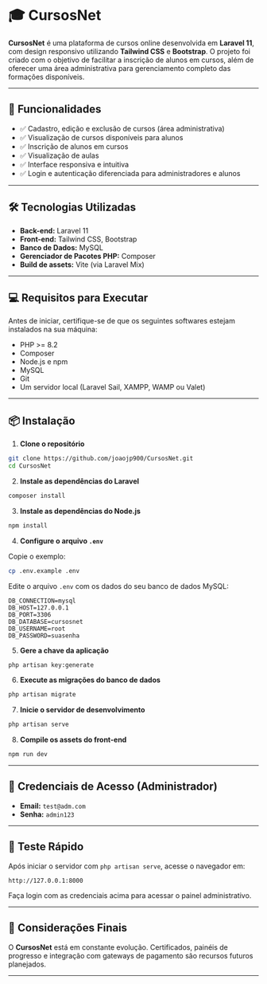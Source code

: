 # 🎓 CursosNet

**CursosNet** é uma plataforma de cursos online desenvolvida em **Laravel 11**, com design responsivo utilizando **Tailwind CSS** e **Bootstrap**. O projeto foi criado com o objetivo de facilitar a inscrição de alunos em cursos, além de oferecer uma área administrativa para gerenciamento completo das formações disponíveis.

---

## 🚀 Funcionalidades

* ✅ Cadastro, edição e exclusão de cursos (área administrativa)
* ✅ Visualização de cursos disponíveis para alunos
* ✅ Inscrição de alunos em cursos
* ✅ Visualização de aulas
* ✅ Interface responsiva e intuitiva
* ✅ Login e autenticação diferenciada para administradores e alunos
---

## 🛠️ Tecnologias Utilizadas

* **Back-end:** Laravel 11
* **Front-end:** Tailwind CSS, Bootstrap
* **Banco de Dados:** MySQL
* **Gerenciador de Pacotes PHP:** Composer
* **Build de assets:** Vite (via Laravel Mix)

---

## 💻 Requisitos para Executar

Antes de iniciar, certifique-se de que os seguintes softwares estejam instalados na sua máquina:

* PHP >= 8.2
* Composer
* Node.js e npm
* MySQL
* Git
* Um servidor local (Laravel Sail, XAMPP, WAMP ou Valet)

---

## 📦 Instalação

1. **Clone o repositório**

```bash
git clone https://github.com/joaojp900/CursosNet.git
cd CursosNet
```

2. **Instale as dependências do Laravel**

```bash
composer install
```

3. **Instale as dependências do Node.js**

```bash
npm install
```

4. **Configure o arquivo `.env`**

Copie o exemplo:

```bash
cp .env.example .env
```

Edite o arquivo `.env` com os dados do seu banco de dados MySQL:

```
DB_CONNECTION=mysql
DB_HOST=127.0.0.1
DB_PORT=3306
DB_DATABASE=cursosnet
DB_USERNAME=root
DB_PASSWORD=suasenha
```

5. **Gere a chave da aplicação**

```bash
php artisan key:generate
```

6. **Execute as migrações do banco de dados**

```bash
php artisan migrate
```

7. **Inicie o servidor de desenvolvimento**

```bash
php artisan serve
```

8. **Compile os assets do front-end**

```bash
npm run dev
```

---

## 🔐 Credenciais de Acesso (Administrador)

* **Email:** `test@adm.com`
* **Senha:** `admin123`

---

## 🧪 Teste Rápido

Após iniciar o servidor com `php artisan serve`, acesse o navegador em:

```
http://127.0.0.1:8000
```

Faça login com as credenciais acima para acessar o painel administrativo.

---

## 📝 Considerações Finais

O **CursosNet** está em constante evolução. Certificados, painéis de progresso e integração com gateways de pagamento são recursos futuros planejados.  

---

 
